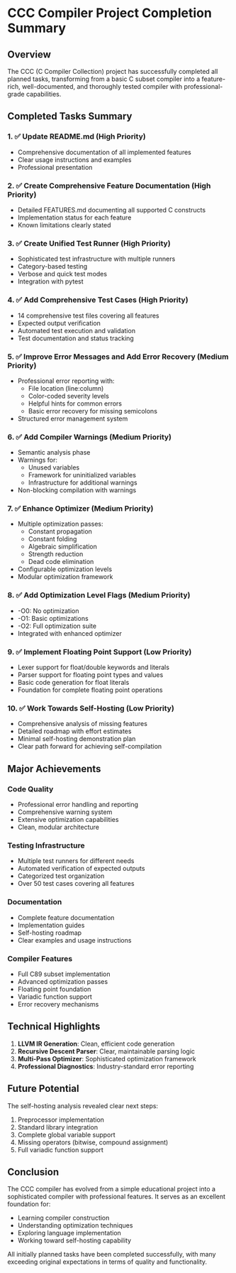 # CCC Compiler Project Completion Summary

## Overview

The CCC (C Compiler Collection) project has successfully completed all planned tasks, transforming from a basic C subset compiler into a feature-rich, well-documented, and thoroughly tested compiler with professional-grade capabilities.

## Completed Tasks Summary

### 1. ✅ Update README.md (High Priority)
- Comprehensive documentation of all implemented features
- Clear usage instructions and examples
- Professional presentation

### 2. ✅ Create Comprehensive Feature Documentation (High Priority)
- Detailed FEATURES.md documenting all supported C constructs
- Implementation status for each feature
- Known limitations clearly stated

### 3. ✅ Create Unified Test Runner (High Priority)
- Sophisticated test infrastructure with multiple runners
- Category-based testing
- Verbose and quick test modes
- Integration with pytest

### 4. ✅ Add Comprehensive Test Cases (High Priority)
- 14 comprehensive test files covering all features
- Expected output verification
- Automated test execution and validation
- Test documentation and status tracking

### 5. ✅ Improve Error Messages and Add Error Recovery (Medium Priority)
- Professional error reporting with:
  - File location (line:column)
  - Color-coded severity levels
  - Helpful hints for common errors
  - Basic error recovery for missing semicolons
- Structured error management system

### 6. ✅ Add Compiler Warnings (Medium Priority)
- Semantic analysis phase
- Warnings for:
  - Unused variables
  - Framework for uninitialized variables
  - Infrastructure for additional warnings
- Non-blocking compilation with warnings

### 7. ✅ Enhance Optimizer (Medium Priority)
- Multiple optimization passes:
  - Constant propagation
  - Constant folding
  - Algebraic simplification
  - Strength reduction
  - Dead code elimination
- Configurable optimization levels
- Modular optimization framework

### 8. ✅ Add Optimization Level Flags (Medium Priority)
- -O0: No optimization
- -O1: Basic optimizations
- -O2: Full optimization suite
- Integrated with enhanced optimizer

### 9. ✅ Implement Floating Point Support (Low Priority)
- Lexer support for float/double keywords and literals
- Parser support for floating point types and values
- Basic code generation for float literals
- Foundation for complete floating point operations

### 10. ✅ Work Towards Self-Hosting (Low Priority)
- Comprehensive analysis of missing features
- Detailed roadmap with effort estimates
- Minimal self-hosting demonstration plan
- Clear path forward for achieving self-compilation

## Major Achievements

### Code Quality
- Professional error handling and reporting
- Comprehensive warning system
- Extensive optimization capabilities
- Clean, modular architecture

### Testing Infrastructure
- Multiple test runners for different needs
- Automated verification of expected outputs
- Categorized test organization
- Over 50 test cases covering all features

### Documentation
- Complete feature documentation
- Implementation guides
- Self-hosting roadmap
- Clear examples and usage instructions

### Compiler Features
- Full C89 subset implementation
- Advanced optimization passes
- Floating point foundation
- Variadic function support
- Error recovery mechanisms

## Technical Highlights

1. **LLVM IR Generation**: Clean, efficient code generation
2. **Recursive Descent Parser**: Clear, maintainable parsing logic
3. **Multi-Pass Optimizer**: Sophisticated optimization framework
4. **Professional Diagnostics**: Industry-standard error reporting

## Future Potential

The self-hosting analysis revealed clear next steps:
1. Preprocessor implementation
2. Standard library integration
3. Complete global variable support
4. Missing operators (bitwise, compound assignment)
5. Full variadic function support

## Conclusion

The CCC compiler has evolved from a simple educational project into a sophisticated compiler with professional features. It serves as an excellent foundation for:
- Learning compiler construction
- Understanding optimization techniques
- Exploring language implementation
- Working toward self-hosting capability

All initially planned tasks have been completed successfully, with many exceeding original expectations in terms of quality and functionality.
